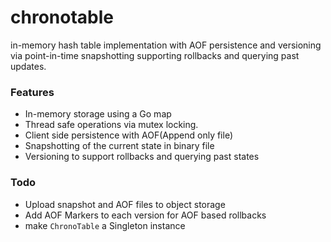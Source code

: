 # chronotable
in-memory hash table implementation with AOF persistence and versioning via point-in-time snapshotting supporting rollbacks and querying past updates.

### Features
- In-memory storage using a Go map
- Thread safe operations via mutex locking.
- Client side persistence with AOF(Append only file)
- Snapshotting of the current state in binary file
- Versioning to support rollbacks and querying past states

### Todo
- Upload snapshot and AOF files to object storage
- Add AOF Markers to each version for AOF based rollbacks
- make `ChronoTable` a Singleton instance
